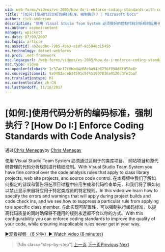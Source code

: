 ```yaml
---
uid: web-forms/videos/vs-2005/how-do-i-enforce-coding-standards-with-code-analysis
title: "[如何:]使用代码分析的编码标准，强制执行？ | Microsoft Docs"
author: rick-anderson
description: "使用 Visual Studio Team System 必须很好的控制代码分析规则应用于的类库项目、 网站项目和源代码 co..."
ms.author: aspnetcontent
manager: wpickett
ms.date: 07/09/2007
ms.topic: article
ms.assetid: ab2eedbc-79b5-4b63-a1df-935940c1545b
ms.technology: dotnet-webforms
ms.prod: .net-framework
msc.legacyurl: /web-forms/videos/vs-2005/how-do-i-enforce-coding-standards-with-code-analysis
msc.type: video
ms.openlocfilehash: 1c37ac12f6bbd4e68e0a94b6236f098d8f058e8c
ms.sourcegitcommit: 9a9483aceb34591c97451997036a9120c3fe2baf
ms.translationtype: MT
ms.contentlocale: zh-CN
ms.lasthandoff: 11/10/2017
---
```

<a name="how-do-i-enforce-coding-standards-with-code-analysis"></a><span data-ttu-id="01e39-104">[如何:]使用代码分析的编码标准，强制执行？</span><span class="sxs-lookup"><span data-stu-id="01e39-104">[How Do I:] Enforce Coding Standards with Code Analysis?</span></span>
====================
<span data-ttu-id="01e39-105">通过[Chris Menegay](https://twitter.com/CMenegay)</span><span class="sxs-lookup"><span data-stu-id="01e39-105">by [Chris Menegay](https://twitter.com/CMenegay)</span></span>

<span data-ttu-id="01e39-106">使用 Visual Studio Team System 必须通过适用于的类库项目、 网站项目和源代码管理的代码分析规则进行精细控制。</span><span class="sxs-lookup"><span data-stu-id="01e39-106">With Visual Studio Team System you have fine control over the code analysis rules that apply to class library projects, web site projects, and source code control.</span></span> <span data-ttu-id="01e39-107">在本视频中我们了解如何指定的错误和警告将在项目过程中应用生成和代码检查单元，和我们将了解如何以禁止显示来自将应用于特定类成员的特定规则。</span><span class="sxs-lookup"><span data-stu-id="01e39-107">In this video we learn how to specify the errors and warnings that will apply during project builds and code check ins, and we see how to suppress a particular rule from applying to a specific class member.</span></span> <span data-ttu-id="01e39-108">与此实现可配置性，可以强制执行编码标准，以提高代码质量的同时确保将不适用的规则永远都不会以你的方式。</span><span class="sxs-lookup"><span data-stu-id="01e39-108">With this configurability you can enforce coding standards to improve the quality of your code, while ensuring inapplicable rules never get in your way.</span></span>

[<span data-ttu-id="01e39-109">&#9654;观看视频 （6 分钟）</span><span class="sxs-lookup"><span data-stu-id="01e39-109">&#9654; Watch video (6 minutes)</span></span>](https://channel9.msdn.com/Blogs/ASP-NET-Site-Videos/how-do-i-enforce-coding-standards-with-code-analysis)

>[!div class="step-by-step"]
<span data-ttu-id="01e39-110">[上一页](how-do-i-set-up-distributed-load-testing-for-high-volume-tests.md)
[下一页](how-do-i-use-generic-tests.md)</span><span class="sxs-lookup"><span data-stu-id="01e39-110">[Previous](how-do-i-set-up-distributed-load-testing-for-high-volume-tests.md)
[Next](how-do-i-use-generic-tests.md)</span></span>
